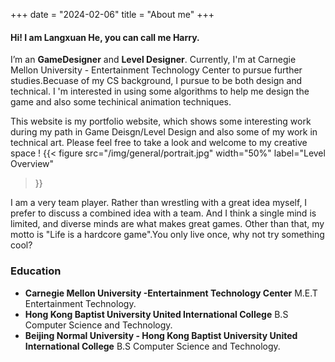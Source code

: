+++
date = "2024-02-06"
title = "About me"
+++

#### Hi! I am Langxuan He, you can call me **Harry**.
I’m an **GameDesigner** and  **Level Designer**. Currently, I'm at Carnegie Mellon University - Entertainment Technology Center to pursue further studies.Becuase of my CS background, I pursue to be both design and technical. I 'm interested in using some algorithms to help me design the game and also some techinical animation techniques.

This website is my portfolio website, which shows some interesting work during my path in Game Deisgn/Level Design and also some of my work in technical art. Please feel free to take a look and welcome to my creative space !
{{< figure
  src="/img/general/portrait.jpg"
  width="50%"
  label="Level Overview"
>}}

I am a very team player. Rather than wrestling with a great idea myself, I prefer to discuss a combined idea with a team. And I think a single mind is limited, and diverse minds are what makes great games. Other than that, my motto is "Life is a hardcore game".You only live once, why not try something cool?

### Education

* **Carnegie Mellon University -Entertainment Technology Center** 
M.E.T Entertainment Technology.
* **Hong Kong Baptist University United International College** 
B.S Computer Science and Technology.
* **Beijing Normal University - Hong Kong Baptist University United International College** 
B.S Computer Science and Technology.





